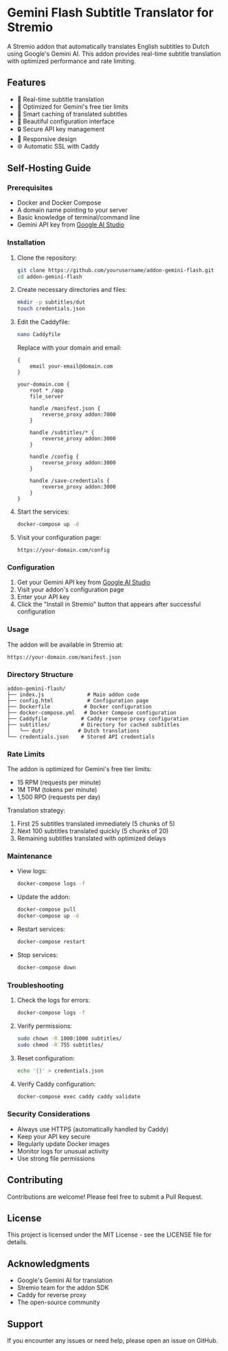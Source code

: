 # Gemini Flash Subtitle Translator for Stremio

A Stremio addon that automatically translates English subtitles to Dutch using Google's Gemini AI. This addon provides real-time subtitle translation with optimized performance and rate limiting.

## Features

- 🚀 Real-time subtitle translation
- 🎯 Optimized for Gemini's free tier limits
- 🔄 Smart caching of translated subtitles
- 🎨 Beautiful configuration interface
- 🔒 Secure API key management
- 📱 Responsive design
- 🌐 Automatic SSL with Caddy

## Self-Hosting Guide

### Prerequisites

- Docker and Docker Compose
- A domain name pointing to your server
- Basic knowledge of terminal/command line
- Gemini API key from [Google AI Studio](https://makersuite.google.com/app/apikey)

### Installation

1. Clone the repository:
   ```bash
   git clone https://github.com/yourusername/addon-gemini-flash.git
   cd addon-gemini-flash
   ```

2. Create necessary directories and files:
   ```bash
   mkdir -p subtitles/dut
   touch credentials.json
   ```

3. Edit the Caddyfile:
   ```bash
   nano Caddyfile
   ```
   Replace with your domain and email:
   ```
   {
       email your-email@domain.com
   }

   your-domain.com {
       root * /app
       file_server

       handle /manifest.json {
           reverse_proxy addon:7000
       }

       handle /subtitles/* {
           reverse_proxy addon:3000
       }

       handle /config {
           reverse_proxy addon:3000
       }

       handle /save-credentials {
           reverse_proxy addon:3000
       }
   }
   ```

4. Start the services:
   ```bash
   docker-compose up -d
   ```

5. Visit your configuration page:
   ```
   https://your-domain.com/config
   ```

### Configuration

1. Get your Gemini API key from [Google AI Studio](https://makersuite.google.com/app/apikey)
2. Visit your addon's configuration page
3. Enter your API key
4. Click the "Install in Stremio" button that appears after successful configuration

### Usage

The addon will be available in Stremio at:
```
https://your-domain.com/manifest.json
```

### Directory Structure

```
addon-gemini-flash/
├── index.js              # Main addon code
├── config.html           # Configuration page
├── Dockerfile           # Docker configuration
├── docker-compose.yml   # Docker Compose configuration
├── Caddyfile           # Caddy reverse proxy configuration
├── subtitles/          # Directory for cached subtitles
│   └── dut/           # Dutch translations
└── credentials.json    # Stored API credentials
```

### Rate Limits

The addon is optimized for Gemini's free tier limits:
- 15 RPM (requests per minute)
- 1M TPM (tokens per minute)
- 1,500 RPD (requests per day)

Translation strategy:
1. First 25 subtitles translated immediately (5 chunks of 5)
2. Next 100 subtitles translated quickly (5 chunks of 20)
3. Remaining subtitles translated with optimized delays

### Maintenance

- View logs:
  ```bash
  docker-compose logs -f
  ```

- Update the addon:
  ```bash
  docker-compose pull
  docker-compose up -d
  ```

- Restart services:
  ```bash
  docker-compose restart
  ```

- Stop services:
  ```bash
  docker-compose down
  ```

### Troubleshooting

1. Check the logs for errors:
   ```bash
   docker-compose logs -f
   ```

2. Verify permissions:
   ```bash
   sudo chown -R 1000:1000 subtitles/
   sudo chmod -R 755 subtitles/
   ```

3. Reset configuration:
   ```bash
   echo '{}' > credentials.json
   ```

4. Verify Caddy configuration:
   ```bash
   docker-compose exec caddy caddy validate
   ```

### Security Considerations

- Always use HTTPS (automatically handled by Caddy)
- Keep your API key secure
- Regularly update Docker images
- Monitor logs for unusual activity
- Use strong file permissions

## Contributing

Contributions are welcome! Please feel free to submit a Pull Request.

## License

This project is licensed under the MIT License - see the LICENSE file for details.

## Acknowledgments

- Google's Gemini AI for translation
- Stremio team for the addon SDK
- Caddy for reverse proxy
- The open-source community

## Support

If you encounter any issues or need help, please open an issue on GitHub. 
